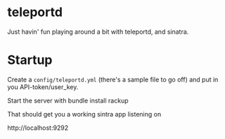 teleportd
=========

Just havin' fun playing around a bit with teleportd, and sinatra.


Startup
=======

Create a ```config/teleportd.yml``` (there's a sample file to go off) and put in you API-token/user_key.

Start the server with
    bundle install
    rackup

That should get you a working sintra app listening on

http://localhost:9292
